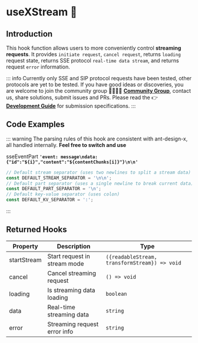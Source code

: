 # useXStream 🌱

## Introduction

This hook function allows users to more conveniently control **streaming requests**. It provides `initiate request`, `cancel request`, returns `loading` request state, returns SSE protocol `real-time data stream`, and returns request `error` information.

::: info
Currently only SSE and SIP protocol requests have been tested, other protocols are yet to be tested. If you have good ideas or discoveries, you are welcome to join the community group 👨‍👩‍👧‍👧 **[Community Group](https://element-plus-x.com/en/introduce.html#%F0%9F%91%A5-%E7%A4%BE%E5%8C%BA%E6%94%AF%E6%8C%81)**, contact us, share solutions, submit issues and PRs. Please read the 👉 **[Development Guide](https://element-plus-x.com/en/guide/develop.html)** for submission specifications.
:::

## Code Examples

<demo src="./demos/useSSE.vue"></demo>

<demo src="./demos/useSIP.vue"></demo>

::: warning
The parsing rules of this hook are consistent with ant-design-x, all handled internally. **Feel free to switch and use**

sseEventPart
**`'event: message\ndata: {"id":"${i}","content":"${contentChunks[i]}"}\n\n'`**

```ts
// Default stream separator (uses two newlines to split a stream data)
const DEFAULT_STREAM_SEPARATOR = '\n\n';
// Default part separator (uses a single newline to break current data)
const DEFAULT_PART_SEPARATOR = '\n';
// Default key-value separator (uses colon)
const DEFAULT_KV_SEPARATOR = ':';
```

:::

## Returned Hooks

| Property    | Description                  | Type                                          |
| ----------- | ---------------------------- | --------------------------------------------- |
| startStream | Start request in stream mode | `({readableStream, transformStream}) => void` |
| cancel      | Cancel streaming request     | `() => void`                                  |
| loading     | Is streaming data loading    | `boolean`                                     |
| data        | Real-time streaming data     | `string`                                      |
| error       | Streaming request error info | `string`                                      |
